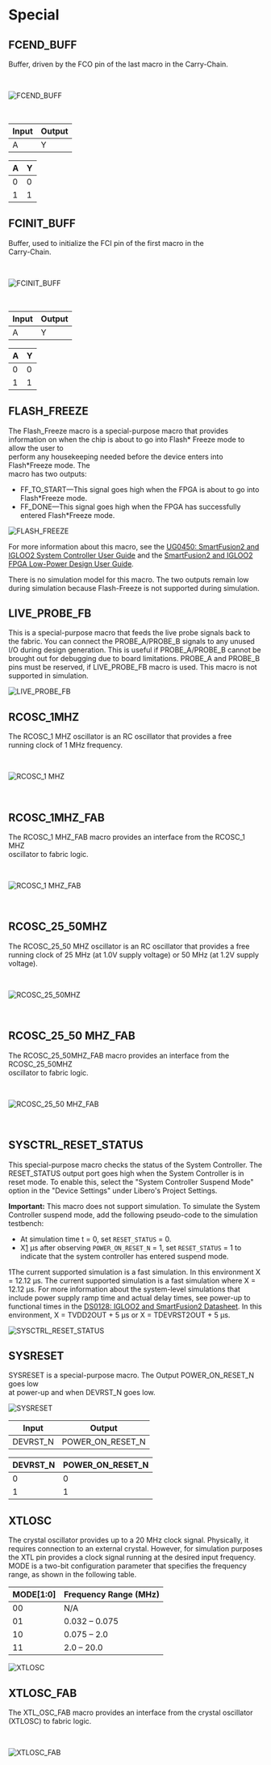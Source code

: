# Special

## FCEND\_BUFF

Buffer, driven by the FCO pin of the last macro in the Carry-Chain.

<br />

![](GUID-858B1624-E258-4C66-8EC8-C8099AF33CD5-low.png "FCEND_BUFF")

<br />

|Input|Output|
|-----|------|
|A|Y|

|A|Y|
|---|---|
|0|0|
|1|1|

## FCINIT\_BUFF

Buffer, used to initialize the FCI pin of the first macro in the<br /> Carry-Chain.

<br />

![](GUID-2BBA5B75-4B8A-4C92-99E9-1C8E08D5B84E-low.png "FCINIT_BUFF")

<br />

|Input|Output|
|-----|------|
|A|Y|

|A|Y|
|---|---|
|0|0|
|1|1|

## FLASH\_FREEZE

The Flash\_Freeze macro is a special-purpose macro that provides<br /> information on when the chip is about to go into Flash\* Freeze mode to allow the user to<br /> perform any housekeeping needed before the device enters into Flash\*Freeze mode. The<br /> macro has two outputs:

-   FF\_TO\_START—This signal goes high when the FPGA is about to go into Flash\*Freeze mode.
-   FF\_DONE—This signal goes high when the FPGA has successfully entered Flash\*Freeze mode.

![](GUID-251A2C4F-CCA7-4D41-8D39-765FD71C439A-low.png "FLASH_FREEZE")

For more information about this macro, see the [UG0450: SmartFusion2 and IGLOO2 System Controller User Guide](https://ww1.microchip.com/downloads/aemDocuments/documents/FPGA/ProductDocuments/SoC/microsemi_smartfusion2_igloo2_system_controller_user_guide.pdf) and the [SmartFusion2 and IGLOO2 FPGA Low-Power Design User Guide](https://ww1.microchip.com/downloads/aemDocuments/documents/FPGA/ProductDocuments/SoC/microsemi_smartfusion2_igloo2_fpga_low_power_design_user_guide_ug0444_v5.pdf).

There is no simulation model for this macro. The two outputs remain low<br /> during simulation because Flash-Freeze is not supported during simulation.

## LIVE\_PROBE\_FB

This is a special-purpose macro that feeds the live probe signals back to the fabric. You can connect the PROBE\_A/PROBE\_B signals to any unused I/O during design generation. This is useful if PROBE\_A/PROBE\_B cannot be brought out for debugging due to board limitations. PROBE\_A and PROBE\_B pins must be reserved, if LIVE\_PROBE\_FB macro is used. This macro is not supported in simulation.

![](GUID-0C83E129-5DD3-47B5-896B-E4C25A71141C-low.png "LIVE_PROBE_FB")

## RCOSC\_1MHZ

The RCOSC\_1 MHZ oscillator is an RC oscillator that provides a free<br /> running clock of 1 MHz frequency.

<br />

![](GUID-0D9ADBB4-19C2-43BC-8466-937F9428B4B2-low.png "RCOSC_1 MHZ")

<br />

## RCOSC\_1MHZ\_FAB

The RCOSC\_1 MHZ\_FAB macro provides an interface from the RCOSC\_1 MHZ<br /> oscillator to fabric logic.

<br />

![](GUID-61DBCE2E-4466-4460-AC64-BA1DE00A1BE2-low.png "RCOSC_1 MHZ_FAB")

<br />

## RCOSC\_25\_50MHZ

The RCOSC\_25\_50 MHZ oscillator is an RC oscillator that provides a free<br /> running clock of 25 MHz \(at 1.0V supply voltage\) or 50 MHz \(at 1.2V supply voltage\).

<br />

![](GUID-7C8EA019-9821-4B9C-B5C7-4E20343A8E3B-low.png "RCOSC_25_50MHZ")

<br />

## RCOSC\_25\_50 MHZ\_FAB

The RCOSC\_25\_50MHZ\_FAB macro provides an interface from the RCOSC\_25\_50MHZ<br /> oscillator to fabric logic.

<br />

![](GUID-2C73A30E-1958-454C-B23D-33EB1A929D6E-low.png "RCOSC_25_50 MHZ_FAB")

<br />

## SYSCTRL\_RESET\_STATUS

This special-purpose macro checks the status of the System Controller. The RESET\_STATUS output port goes high when the System Controller is in reset mode. To enable this, select the "System Controller Suspend Mode" option in the "Device Settings" under Libero's Project Settings.

**Important:** This macro does not support simulation. To simulate the System Controller suspend mode, add the following pseudo-code to the simulation testbench:

-   At simulation time t = 0, set `RESET_STATUS` = 0.
-   X[1](#SUP_XZV_1MQ_PCC) μs after observing `POWER_ON_RESET_N` = 1, set `RESET_STATUS` = 1 to indicate that the system controller has entered suspend mode.

1The current supported simulation is a fast simulation. In this environment X = 12.12 μs. The current supported simulation is a fast simulation where X = 12.12 μs. For more information about the system-level simulations that include power supply ramp time and actual delay times, see power-up to functional times in the [DS0128: IGLOO2 and SmartFusion2 Datasheet](https://ww1.microchip.com/downloads/aemDocuments/documents/FPGA/ProductDocuments/SoC/microsemi_smartfusion2_and_igloo2_datasheet_ds0128_v12.pdf). In this environment, X = TVDD2OUT + 5 μs or X = TDEVRST2OUT + 5 μs.

![](GUID-518EB9E5-AE64-4ACE-B192-4C85820B0E79-low.png "SYSCTRL_RESET_STATUS")

## SYSRESET

SYSRESET is a special-purpose macro. The Output POWER\_ON\_RESET\_N goes low<br /> at power-up and when DEVRST\_N goes low.

![](GUID-A1519C3E-2C18-40B1-B034-EDF46BA212BD-low.png "SYSRESET")

|Input|Output|
|-----|------|
|DEVRST\_N|POWER\_ON\_RESET\_N|

|DEVRST\_N|POWER\_ON\_RESET\_N|
|---------|-------------------|
|0|0|
|1|1|

## XTLOSC

The crystal oscillator provides up to a 20 MHz clock signal. Physically, it requires connection to an external crystal. However, for simulation purposes the XTL pin provides a clock signal running at the desired input frequency. MODE is a two-bit configuration parameter that specifies the frequency range, as shown in the following table.

|MODE\[1:0\]|Frequency Range \(MHz\)|
|-----------|-----------------------|
|00|N/A|
|01|0.032 – 0.075|
|10|0.075 – 2.0|
|11|2.0 – 20.0|

![](GUID-615FD02A-B58C-4FB3-96DE-1DE34D2D0E5C-low.png "XTLOSC")

## XTLOSC\_FAB

The XTL\_OSC\_FAB macro provides an interface from the crystal oscillator<br /> \(XTLOSC\) to fabric logic.

<br />

![](GUID-49341920-4001-4101-A8FB-064B7096C276-low.png "XTLOSC_FAB")

<br />

